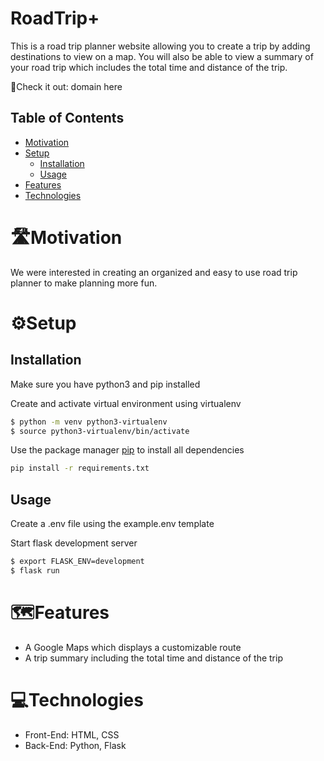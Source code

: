 # RoadTrip+

This is a road trip planner website allowing you to create a trip by adding destinations to view on a map. You will also be able to view a summary of your road trip which includes the total time and distance of the trip. 

:round_pushpin:Check it out: domain here

## Table of Contents

- [Motivation](#motivation)
- [Setup](#setup)
  * [Installation](#installation)
  * [Usage](#usage)
- [Features](#features)
- [Technologies](#technologies)

# :motorway:Motivation

We were interested in creating an organized and easy to use road trip planner to make planning more fun. 

# :gear:Setup
## Installation

Make sure you have python3 and pip installed


Create and activate virtual environment using virtualenv
```bash
$ python -m venv python3-virtualenv
$ source python3-virtualenv/bin/activate
```

Use the package manager [pip](https://pip.pypa.io/en/stable/) to install all dependencies

```bash
pip install -r requirements.txt
```

## Usage

Create a .env file using the example.env template

Start flask development server
```bash
$ export FLASK_ENV=development
$ flask run
```

# :world_map:Features

* A Google Maps which displays a customizable route
* A trip summary including the total time and distance of the trip

# :computer:Technologies

* Front-End: HTML, CSS
* Back-End: Python, Flask
